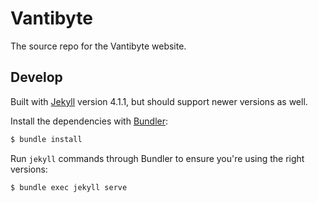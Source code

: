 # Vantibyte

The source repo for the Vantibyte website.

## Develop

Built with [Jekyll](https://jekyllrb.com/) version 4.1.1, but should support newer versions as well.

Install the dependencies with [Bundler](https://bundler.io/):

~~~bash
$ bundle install
~~~

Run `jekyll` commands through Bundler to ensure you're using the right versions:

~~~bash
$ bundle exec jekyll serve
~~~
